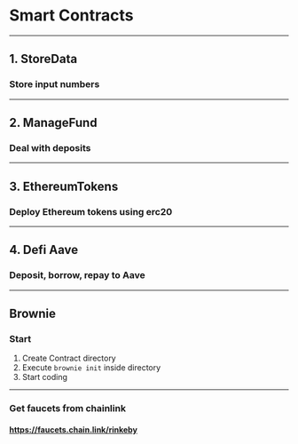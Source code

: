 # Smart Contracts
***

## 1. StoreData
### Store input numbers
***

## 2. ManageFund
### Deal with deposits
***

## 3. EthereumTokens
### Deploy Ethereum tokens using erc20
***

## 4. Defi Aave
### Deposit, borrow, repay to Aave
***

## Brownie
### Start
1. Create Contract directory
2. Execute `brownie init` inside directory
3. Start coding
***

### Get faucets from chainlink
#### https://faucets.chain.link/rinkeby
